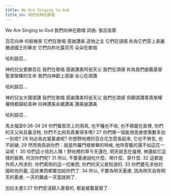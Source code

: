 ```yaml
---
title: We Are Singing to God
title_cn: 我們向神在歌唱
---
```


We Are Singing to God
我們向神在歌唱
詞曲: 張呂佳蓉

百花向神 仰臉微笑
它們在歌唱
感謝讚美 造物之主
它們在頌揚
祢為它們穿上美麗
勝過國王的華衣
它們向祢吐露芬芳
朵朵在歌唱

哈利路亞...

神的兒女更勝百花
我們在歌唱
感謝讚美阿爸天父
我們在頌揚
祢為我們披戴基督
聖潔榮耀的生命
我們向神獻上感謝
全心在頌讚

哈利路亞...

神的兒女大聲頌讚
我們在歌唱
感謝讚美阿爸天父
我們在頌揚
但願頌讚尊貴榮耀
權柄都歸給真神
向神讚美永續讚美
讚美接讚美

哈利路亞...



馬太福音6:26-34
26 你們看那天上的飛鳥, 也不種也不收, 也不積蓄在倉裡, 你們的天父尚且養活牠, 你們不比飛鳥貴重得多嗎? 27 你們哪一個能用思慮使壽數多加一刻呢? 28 何必為衣裳憂慮呢? 你想野地裡的百合花怎麼長起來, 它也不勞苦, 也不紡線,  29 然而我告訴你們：就是所羅門極榮華的時候, 他所穿戴的還不如這花一朵呢！ 30 你們這小信的人哪！野地裡的草今天還在, 明天就丟在爐裡, 神還給它這樣的裝飾, 何況你們呢? 31 所以, 不要憂慮說吃什麼、喝什麼、穿什麼.  32 這都是外邦人所求的. 你們需用的這一切東西, 你們的天父是知道的. 33 你們要先求他的國和他的義, 這些東西都要加給你們了.  34 所以, 不要為明天憂慮, 因為明天自有明天的憂慮. 一天的難處一天當就夠了.

加拉太書3:27
你們受浸歸入基督的, 都是披戴基督了.